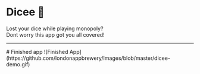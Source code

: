 # Dicee 🎲

Lost your dice while playing monopoly?
<Br>
Dont worry this app got you all covered!
<Br>
<Hr>
# Finished app
![Finished App](https://github.com/londonappbrewery/Images/blob/master/dicee-demo.gif)
